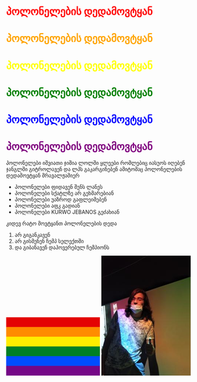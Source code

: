 <!DOCTYPE html>
<html>
<title>პოლონელების დედისტყვნა </title>    
<head>
<h1 style="color:red ;">პოლონელების დედამოვტყან</h1>
<h1 style="color: orange;">პოლონელების დედამოვტყან</h1> 
<h1 style="color: yellow;">პოლონელების დედამოვტყან</h1>   
<h1 style="color:green ">პოლონელების დედამოვტყან</h1>
<h1 style="color:blue">პოლონელების დედამოვტყან</h1>
<h1 style="color: purple">პოლონელების დედამოვტყან</h1> 
<p>პოლონელები იშვიათი ჯიშია ლოლში ყლეები რომლებიც იასუოს იღებენ ჯანგლში გიტროლავენ და ლპს გაკარგინებენ ამიტომაც პოლონელების დედამოვტყან მრავალჟამიერ  </p>
<ul>
 <li>პოლონელები ფიდავენ შენს ლანეს</li>
 <li>პოლონელები სქატლზე არ გეხმარებიან</li>
 <li>პოლონელები უაზროდ გაფლეიმებენ</li>
 <li>პოლონელები აფკ გადიან</li>
 <li>პოლონელები KURWO JEBANOS გეძახიან</li>
</ul>
<P style="background-color: transparent;">კიდევ რატო მოვტყანთ პოლონელების დედა</P>
<ol>
 <li>არ გიგანკავენ</li>
 <li>არ გისმენენ ჩემპ სელექთში </li> 
 <li>და გიბანავენ დაჰოვერებულ ჩემპიონს </li>


</ol>
<img src="New folder/Gay_Pride_Flag.svg.png" >  <img src="New folder/IMG_20210625_201418.jpg"     >
</head>
<body>
    </body>
</html>
